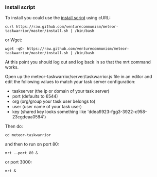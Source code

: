 ### Install script

To install you could use the [install script](https://raw.github.com/venturecommunism/meteor-taskwarrior/master/install.sh) using cURL:

    curl https://raw.github.com/venturecommunism/meteor-taskwarrior/master/install.sh | /bin/bash

or Wget:

    wget -qO- https://raw.github.com/venturecommunism/meteor-taskwarrior/master/install.sh | /bin/bash

At this point you should log out and log back in so that the mrt command works.

Open up the meteor-taskwarrior/server/taskwarrior.js file in an editor and edit the following values to match your task server configuration:

- taskserver (the ip or domain of your task server)
- port (defaults to 6544)
- org (org/group your task user belongs to)
- user (user name of your task user)
- key (shared key looks something like 'ddea9923-fgg3-3922-c958-23cgdeaa0584')

Then do:

    cd meteor-taskwarrior

and then to run on port 80:

    mrt --port 80 &

or port 3000:

    mrt &

